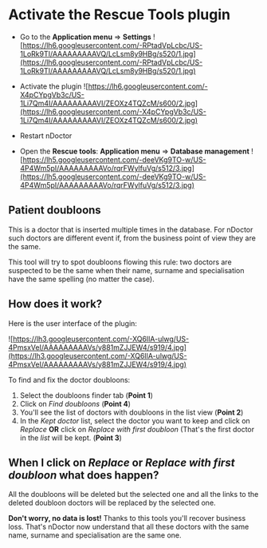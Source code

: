 # Activate the **Rescue Tools** plugin #
  * Go to the **Application menu** => **Settings**
![https://lh6.googleusercontent.com/-RPtadVpLcbc/US-1LoRk9TI/AAAAAAAAAVQ/LcLsm8y9HBg/s520/1.jpg](https://lh6.googleusercontent.com/-RPtadVpLcbc/US-1LoRk9TI/AAAAAAAAAVQ/LcLsm8y9HBg/s520/1.jpg)

  * Activate the plugin
![https://lh6.googleusercontent.com/-X4pCYpgVb3c/US-1Li7Qm4I/AAAAAAAAAVI/ZEOXz4TQZcM/s600/2.jpg](https://lh6.googleusercontent.com/-X4pCYpgVb3c/US-1Li7Qm4I/AAAAAAAAAVI/ZEOXz4TQZcM/s600/2.jpg)

  * Restart nDoctor

  * Open the **Rescue tools**: **Application menu** => **Database management**
![https://lh5.googleusercontent.com/-deeVKg9TO-w/US-4P4Wm5pI/AAAAAAAAAVo/rqrFWylfuVg/s512/3.jpg](https://lh5.googleusercontent.com/-deeVKg9TO-w/US-4P4Wm5pI/AAAAAAAAAVo/rqrFWylfuVg/s512/3.jpg)
## Patient doubloons ##
This is a doctor that is inserted multiple times in the database. For nDoctor such doctors are different event if, from the business point of view they are the same.

This tool will try to spot doubloons flowing this rule: two doctors are suspected to be the same when their name, surname and specialisation have the same spelling (no matter the case).

## How does it work? ##
Here is the user interface of the plugin:

![https://lh3.googleusercontent.com/-XQ6IlA-ulwg/US-4PmsxVeI/AAAAAAAAAVs/y881mZJJEW4/s919/4.jpg](https://lh3.googleusercontent.com/-XQ6IlA-ulwg/US-4PmsxVeI/AAAAAAAAAVs/y881mZJJEW4/s919/4.jpg)

To find and fix the doctor doubloons:
  1. Select the doubloons finder tab (**Point 1**)
  1. Click on _Find doubloons_ (**Point 4**)
  1. You'll see the list of doctors with doubloons in the list view (**Point 2**)
  1. In the _Kept doctor_ list, select the doctor you want to keep and click on _Replace_ **OR** click on _Replace with first doubloon_ (That's the first doctor in the _list_ will be kept. (**Point 3**)

## When I click on _Replace_ or _Replace with first doubloon_ what does happen? ##
All the doubloons will be deleted but the selected one and all the links to the deleted doubloon doctors will be replaced by the selected one.

**Don't worry, no data is lost!** Thanks to this tools you'll recover business loss. That's nDoctor now understand that all these doctors with the same name, surname and specialisation are the same one.